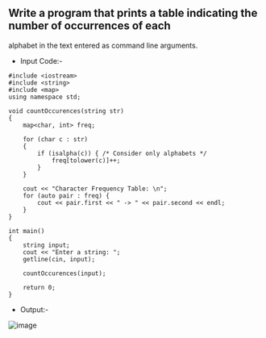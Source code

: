 ## Write a program that prints a table indicating the number of occurrences of each 
alphabet in the text entered as command line arguments. 
- Input Code:-
```
#include <iostream>
#include <string>
#include <map>
using namespace std;

void countOccurences(string str)
{
    map<char, int> freq;

    for (char c : str)
    {
        if (isalpha(c)) { /* Consider only alphabets */
            freq[tolower(c)]++;
        }
    }

    cout << "Character Frequency Table: \n";
    for (auto pair : freq) {
        cout << pair.first << " -> " << pair.second << endl;
    }
}

int main()
{
    string input;
    cout << "Enter a string: ";
    getline(cin, input);

    countOccurences(input);

    return 0;
}
```

- Output:-

![image](https://github.com/user-attachments/assets/f622fa5e-03e9-4f42-a751-db823c8e3484)
